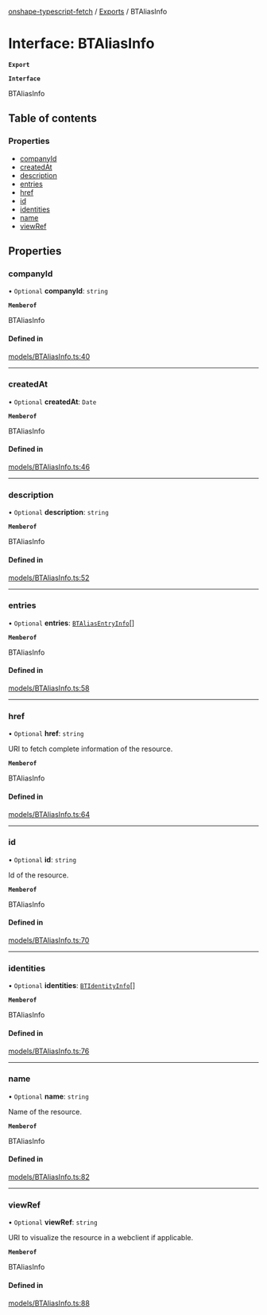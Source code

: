 [onshape-typescript-fetch](../README.md) / [Exports](../modules.md) / BTAliasInfo

# Interface: BTAliasInfo

**`Export`**

**`Interface`**

BTAliasInfo

## Table of contents

### Properties

- [companyId](BTAliasInfo.md#companyid)
- [createdAt](BTAliasInfo.md#createdat)
- [description](BTAliasInfo.md#description)
- [entries](BTAliasInfo.md#entries)
- [href](BTAliasInfo.md#href)
- [id](BTAliasInfo.md#id)
- [identities](BTAliasInfo.md#identities)
- [name](BTAliasInfo.md#name)
- [viewRef](BTAliasInfo.md#viewref)

## Properties

### companyId

• `Optional` **companyId**: `string`

**`Memberof`**

BTAliasInfo

#### Defined in

[models/BTAliasInfo.ts:40](https://github.com/toebes/onshape-typescript-fetch/blob/3e11ae1/models/BTAliasInfo.ts#L40)

___

### createdAt

• `Optional` **createdAt**: `Date`

**`Memberof`**

BTAliasInfo

#### Defined in

[models/BTAliasInfo.ts:46](https://github.com/toebes/onshape-typescript-fetch/blob/3e11ae1/models/BTAliasInfo.ts#L46)

___

### description

• `Optional` **description**: `string`

**`Memberof`**

BTAliasInfo

#### Defined in

[models/BTAliasInfo.ts:52](https://github.com/toebes/onshape-typescript-fetch/blob/3e11ae1/models/BTAliasInfo.ts#L52)

___

### entries

• `Optional` **entries**: [`BTAliasEntryInfo`](BTAliasEntryInfo.md)[]

**`Memberof`**

BTAliasInfo

#### Defined in

[models/BTAliasInfo.ts:58](https://github.com/toebes/onshape-typescript-fetch/blob/3e11ae1/models/BTAliasInfo.ts#L58)

___

### href

• `Optional` **href**: `string`

URI to fetch complete information of the resource.

**`Memberof`**

BTAliasInfo

#### Defined in

[models/BTAliasInfo.ts:64](https://github.com/toebes/onshape-typescript-fetch/blob/3e11ae1/models/BTAliasInfo.ts#L64)

___

### id

• `Optional` **id**: `string`

Id of the resource.

**`Memberof`**

BTAliasInfo

#### Defined in

[models/BTAliasInfo.ts:70](https://github.com/toebes/onshape-typescript-fetch/blob/3e11ae1/models/BTAliasInfo.ts#L70)

___

### identities

• `Optional` **identities**: [`BTIdentityInfo`](BTIdentityInfo.md)[]

**`Memberof`**

BTAliasInfo

#### Defined in

[models/BTAliasInfo.ts:76](https://github.com/toebes/onshape-typescript-fetch/blob/3e11ae1/models/BTAliasInfo.ts#L76)

___

### name

• `Optional` **name**: `string`

Name of the resource.

**`Memberof`**

BTAliasInfo

#### Defined in

[models/BTAliasInfo.ts:82](https://github.com/toebes/onshape-typescript-fetch/blob/3e11ae1/models/BTAliasInfo.ts#L82)

___

### viewRef

• `Optional` **viewRef**: `string`

URI to visualize the resource in a webclient if applicable.

**`Memberof`**

BTAliasInfo

#### Defined in

[models/BTAliasInfo.ts:88](https://github.com/toebes/onshape-typescript-fetch/blob/3e11ae1/models/BTAliasInfo.ts#L88)

